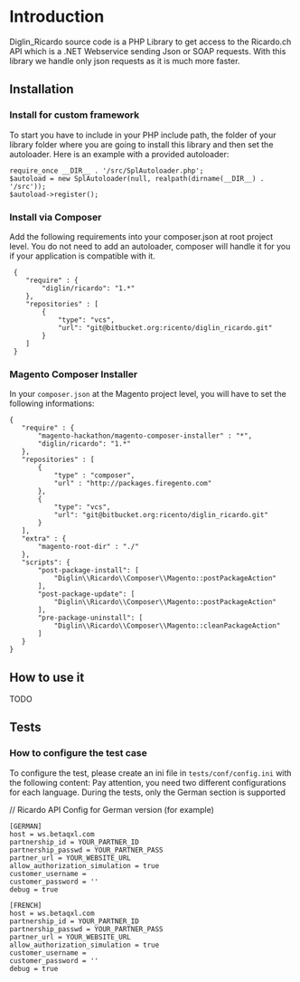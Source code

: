 # Introduction

Diglin_Ricardo source code is a PHP Library to get access to the Ricardo.ch API which is a .NET Webservice sending Json or SOAP requests.
With this library we handle only json requests as it is much more faster.

## Installation

### Install for custom framework

To start you have to include in your PHP include path, the folder of your library folder where you are going to install this library and then set the autoloader.
Here is an example with a provided autoloader:

```
require_once __DIR__ . '/src/SplAutoloader.php';
$autoload = new SplAutoloader(null, realpath(dirname(__DIR__) . '/src'));
$autoload->register();
```

### Install via Composer

Add the following requirements into your composer.json at root project level. You do not need to add an autoloader, composer will handle it for you if your application is compatible with it.

```
 {
    "require" : {
        "diglin/ricardo": "1.*"
    },
    "repositories" : [
        {
            "type": "vcs",
            "url": "git@bitbucket.org:ricento/diglin_ricardo.git"
        }
    ]
 }
 ```

### Magento Composer Installer

 In your `composer.json` at the Magento project level, you will have to set the following informations:

 ```
 {
    "require" : {
        "magento-hackathon/magento-composer-installer" : "*",
        "diglin/ricardo": "1.*"
    },
    "repositories" : [
		{
            "type" : "composer",
            "url" : "http://packages.firegento.com"
        },
        {
            "type": "vcs",
            "url": "git@bitbucket.org:ricento/diglin_ricardo.git"
        }
    ],
    "extra" : {
        "magento-root-dir" : "./"
    },
    "scripts": {
        "post-package-install": [
            "Diglin\\Ricardo\\Composer\\Magento::postPackageAction"
        ],
        "post-package-update": [
            "Diglin\\Ricardo\\Composer\\Magento::postPackageAction"
        ],
        "pre-package-uninstall": [
            "Diglin\\Ricardo\\Composer\\Magento::cleanPackageAction"
        ]
    }
 }
 ```
 
 ## How to use it
 
 TODO

 ## Tests

 ### How to configure the test case

To configure the test, please create an ini file in `tests/conf/config.ini` with the following content:
Pay attention, you need two different configurations for each language. During the tests, only the German section is supported


// Ricardo API Config for German version (for example)
```
[GERMAN]
host = ws.betaqxl.com
partnership_id = YOUR_PARTNER_ID
partnership_passwd = YOUR_PARTNER_PASS
partner_url = YOUR_WEBSITE_URL
allow_authorization_simulation = true
customer_username =
customer_password = ''
debug = true

[FRENCH]
host = ws.betaqxl.com
partnership_id = YOUR_PARTNER_ID
partnership_passwd = YOUR_PARTNER_PASS
partner_url = YOUR_WEBSITE_URL
allow_authorization_simulation = true
customer_username =
customer_password = ''
debug = true
```